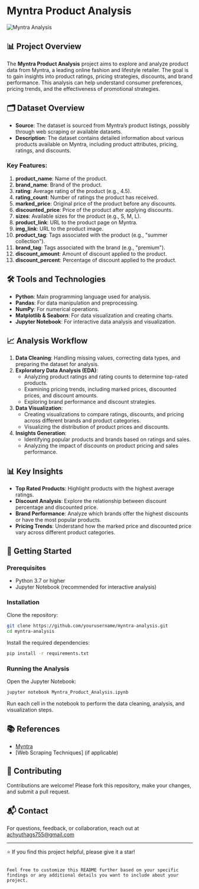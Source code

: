 # Myntra Product Analysis

![Myntra Analysis](https://img.shields.io/badge/Myntra-Product%20Analysis-purple)

## 📊 Project Overview

The **Myntra Product Analysis** project aims to explore and analyze product data from Myntra, a leading online fashion and lifestyle retailer. The goal is to gain insights into product ratings, pricing strategies, discounts, and brand performance. This analysis can help understand consumer preferences, pricing trends, and the effectiveness of promotional strategies.

## 🗂️ Dataset Overview

- **Source**: The dataset is sourced from Myntra’s product listings, possibly through web scraping or available datasets.
- **Description**: The dataset contains detailed information about various products available on Myntra, including product attributes, pricing, ratings, and discounts.

### Key Features:

1. **product_name**: Name of the product.
2. **brand_name**: Brand of the product.
3. **rating**: Average rating of the product (e.g., 4.5).
4. **rating_count**: Number of ratings the product has received.
5. **marked_price**: Original price of the product before any discounts.
6. **discounted_price**: Price of the product after applying discounts.
7. **sizes**: Available sizes for the product (e.g., S, M, L).
8. **product_link**: URL to the product page on Myntra.
9. **img_link**: URL to the product image.
10. **product_tag**: Tags associated with the product (e.g., "summer collection").
11. **brand_tag**: Tags associated with the brand (e.g., "premium").
12. **discount_amount**: Amount of discount applied to the product.
13. **discount_percent**: Percentage of discount applied to the product.

## 🛠️ Tools and Technologies

- **Python**: Main programming language used for analysis.
- **Pandas**: For data manipulation and preprocessing.
- **NumPy**: For numerical operations.
- **Matplotlib & Seaborn**: For data visualization and creating charts.
- **Jupyter Notebook**: For interactive data analysis and visualization.

## 📈 Analysis Workflow

1. **Data Cleaning**: Handling missing values, correcting data types, and preparing the dataset for analysis.
2. **Exploratory Data Analysis (EDA)**:
   - Analyzing product ratings and rating counts to determine top-rated products.
   - Examining pricing trends, including marked prices, discounted prices, and discount amounts.
   - Exploring brand performance and discount strategies.
3. **Data Visualization**:
   - Creating visualizations to compare ratings, discounts, and pricing across different brands and product categories.
   - Visualizing the distribution of product prices and discounts.
4. **Insights Generation**:
   - Identifying popular products and brands based on ratings and sales.
   - Analyzing the impact of discounts on product pricing and sales performance.

## 📊 Key Insights

- **Top Rated Products**: Highlight products with the highest average ratings.
- **Discount Analysis**: Explore the relationship between discount percentage and discounted price.
- **Brand Performance**: Analyze which brands offer the highest discounts or have the most popular products.
- **Pricing Trends**: Understand how the marked price and discounted price vary across different product categories.

## 🚀 Getting Started

### Prerequisites

- Python 3.7 or higher
- Jupyter Notebook (recommended for interactive analysis)

### Installation

Clone the repository:

```bash
git clone https://github.com/yourusername/myntra-analysis.git
cd myntra-analysis
```

Install the required dependencies:

```bash
pip install -r requirements.txt
```

### Running the Analysis

Open the Jupyter Notebook:

```bash
jupyter notebook Myntra_Product_Analysis.ipynb
```

Run each cell in the notebook to perform the data cleaning, analysis, and visualization steps.

## 📚 References

- [Myntra](https://www.myntra.com)
- [Web Scraping Techniques] (if applicable)

## 🤝 Contributing

Contributions are welcome! Please fork this repository, make your changes, and submit a pull request.

## 📬 Contact

For questions, feedback, or collaboration, reach out at achyuthags755@gmail.com

---

⭐ If you find this project helpful, please give it a star!
```

Feel free to customize this README further based on your specific findings or any additional details you want to include about your project.
